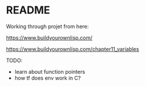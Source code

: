 # README

Working through projet from here:

https://www.buildyourownlisp.com/

https://www.buildyourownlisp.com/chapter11_variables

TODO:
- learn about function pointers
- how tf does env work in C?
